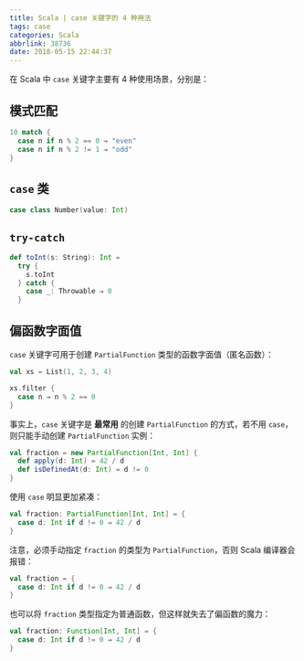 ```yaml
---
title: Scala | case 关键字的 4 种用法
tags: case
categories: Scala
abbrlink: 38736
date: 2018-05-15 22:44:37
---
```


在 Scala 中 `case` 关键字主要有 4 种使用场景，分别是：

<!-- more -->

## 模式匹配

```scala
10 match {
  case n if n % 2 == 0 ⇒ "even"
  case n if n % 2 != 1 ⇒ "odd"
}
```

## `case` 类

```Scala
case class Number(value: Int)
```

## `try-catch`

```Scala
def toInt(s: String): Int =
  try {
    s.toInt
  } catch {
    case _: Throwable ⇒ 0
  }
```

## 偏函数字面值

`case` 关键字可用于创建 `PartialFunction` 类型的函数字面值（匿名函数）：

```Scala
val xs = List(1, 2, 3, 4)

xs.filter {
  case n ⇒ n % 2 == 0
}
```

事实上，`case` 关键字是 **最常用** 的创建 `PartialFunction` 的方式，若不用 `case`，则只能手动创建 `PartialFunction` 实例：

```Scala
val fraction = new PartialFunction[Int, Int] {
  def apply(d: Int) = 42 / d
  def isDefinedAt(d: Int) = d != 0
}
```

使用 `case` 明显更加紧凑：

```Scala
val fraction: PartialFunction[Int, Int] = {
  case d: Int if d != 0 ⇒ 42 / d
}
```

注意，必须手动指定 `fraction` 的类型为 `PartialFunction`，否则 Scala 编译器会报错：

```Scala
val fraction = {
  case d: Int if d != 0 ⇒ 42 / d
}
```

也可以将 `fraction` 类型指定为普通函数，但这样就失去了偏函数的魔力：

```Scala
val fraction: Function[Int, Int] = {
  case d: Int if d != 0 ⇒ 42 / d
}
```